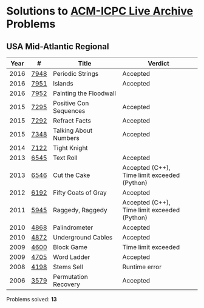 # Solutions to [ACM-ICPC Live Archive](https://icpcarchive.ecs.baylor.edu) Problems

## USA Mid-Atlantic Regional
| Year | #                                        | Title                  | Verdict                                  |
| ---- | ---------------------------------------- | ---------------------- | ---------------------------------------- |
| 2016 | [7948](https://github.com/kantuni/ACM-ICPC/tree/master/7948) | Periodic Strings       | Accepted                                 |
| 2016 | [7951](https://github.com/kantuni/ACM-ICPC/tree/master/7951) | Islands                | Accepted                                 |
| 2016 | [7952](https://github.com/kantuni/ACM-ICPC/tree/master/7952) | Painting the Floodwall |                                          |
| 2015 | [7295](https://github.com/kantuni/ACM-ICPC/tree/master/7295) | Positive Con Sequences | Accepted                                 |
| 2015 | [7292](https://github.com/kantuni/ACM-ICPC/tree/master/7292) | Refract Facts          | Accepted                                 |
| 2015 | [7348](https://github.com/kantuni/ACM-ICPC/tree/master/7348) | Talking About Numbers  | Accepted                                 |
| 2014 | [7122](https://github.com/kantuni/ACM-ICPC/tree/master/7122) | Tight Knight           |                                          |
| 2013 | [6545](https://github.com/kantuni/ACM-ICPC/tree/master/6545) | Text Roll              | Accepted                                 |
| 2013 | [6546](https://github.com/kantuni/ACM-ICPC/tree/master/6546) | Cut the Cake           | Accepted (C++), <br />Time limit exceeded (Python) |
| 2012 | [6192](https://github.com/kantuni/ACM-ICPC/tree/master/6192) | Fifty Coats of Gray    | Accepted                                 |
| 2011 | [5945](https://github.com/kantuni/ACM-ICPC/tree/master/5945) | Raggedy, Raggedy       | Accepted (C++), <br />Time limit exceeded (Python) |
| 2010 | [4868](https://github.com/kantuni/ACM-ICPC/tree/master/4868) | Palindrometer          | Accepted                                 |
| 2010 | [4872](https://github.com/kantuni/ACM-ICPC/tree/master/4872) | Underground Cables     | Accepted                                 |
| 2009 | [4600](https://github.com/kantuni/ACM-ICPC/tree/master/4600) | Block Game             | Time limit exceeded                      |
| 2009 | [4705](https://github.com/kantuni/ACM-ICPC/tree/master/4705) | Word Ladder            | Accepted                                 |
| 2008 | [4198](https://github.com/kantuni/ACM-ICPC/tree/master/4198) | Stems Sell             | Runtime error                            |
| 2006 | [3579](https://github.com/kantuni/ACM-ICPC/tree/master/3579) | Permutation Recovery   | Accepted                                 |

Problems solved: **13**

